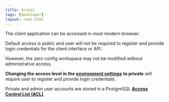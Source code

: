 ```yaml
---
title: Access
tags: [developer]
layout: root.html 
---
```


The client application can be accessed in most modern browser.

Default access is public and user will _not_ be required to register and provide login credentials for the client interface or API.

However, the zero config workspace may not be modified without administrative access.

**Changing the access level in the** [**environment settings**](../../environment_settings/access-control/) **to private** will require user to register and provide login credentials.

Private and admin user accounts are stored in a PostgreSQL [**Access Control List \(ACL\)**](../acl).